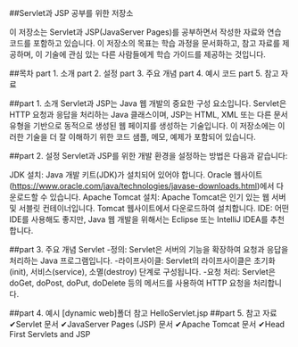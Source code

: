 ##Servlet과 JSP 공부를 위한 저장소

이 저장소는 Servlet과 JSP(JavaServer Pages)를 공부하면서 작성한 자료와 연습 코드를 포함하고 있습니다. 이 저장소의 목표는 학습 과정을 문서화하고, 참고 자료를 제공하며, 이 기술에 관심 있는 다른 사람들에게 학습 가이드를 제공하는 것입니다.

##목차
part 1. 소개
part 2. 설정
part 3. 주요 개념
part 4. 예시 코드
part 5. 참고 자료

##part 1. 소개
Servlet과 JSP는 Java 웹 개발의 중요한 구성 요소입니다. Servlet은 HTTP 요청과 응답을 처리하는 Java 클래스이며, JSP는 HTML, XML 또는 다른 문서 유형을 기반으로 동적으로 생성된 웹 페이지를 생성하는 기술입니다. 이 저장소에는 이러한 기술을 더 잘 이해하기 위한 코드 샘플, 메모, 예제가 포함되어 있습니다.

##part 2. 설정
Servlet과 JSP를 위한 개발 환경을 설정하는 방법은 다음과 같습니다:

JDK 설치: Java 개발 키트(JDK)가 설치되어 있어야 합니다. Oracle 웹사이트(https://www.oracle.com/java/technologies/javase-downloads.html)에서 다운로드할 수 있습니다.
Apache Tomcat 설치: Apache Tomcat은 인기 있는 웹 서버 및 서블릿 컨테이너입니다. Tomcat 웹사이트에서 다운로드하여 설치합니다.
IDE: 어떤 IDE를 사용해도 좋지만, Java 웹 개발을 위해서는 Eclipse 또는 IntelliJ IDEA를 추천합니다.

##part 3. 주요 개념
Servlet
-정의: Servlet은 서버의 기능을 확장하여 요청과 응답을 처리하는 Java 프로그램입니다.
-라이프사이클: Servlet의 라이프사이클은 초기화(init), 서비스(service), 소멸(destroy) 단계로 구성됩니다.
-요청 처리: Servlet은 doGet, doPost, doPut, doDelete 등의 메서드를 사용하여 HTTP 요청을 처리합니다.

##part 4. 예시 [dynamic web]폴더 참고 HelloServlet.jsp
##part 5. 참고 자료
✔Servlet 문서 
✔JavaServer Pages (JSP) 문서
✔Apache Tomcat 문서
✔Head First Servlets and JSP
